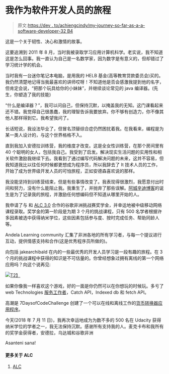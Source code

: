 # 我作为软件开发人员的旅程

> 原文:[https://dev . to/achiengcindy/my-journey-so-far-as-a-a-software-developer-32 B4](https://dev.to/achiengcindy/my-journey-so-far-as-a-software-developer-32b4)

这是一个关于韧性、决心和激情的故事。

这要追溯到 2011 年 8 月，当时我被录取学习应用计算机科学。老实说，我不知道这是怎么回事。我一直认为自己是一名数学家，因为数字是有意义的，但却错过了学习统计学的机会。

当时我有一台迷你笔记本电脑，是用我的 HELB 基金(高等教育贷款委员会)买的。我仍然清楚地记得当我最喜欢的讲师哎呀！不知道他是否会感激我提到他的名字，但肯定会说，“把那个玩具给你的小妹妹”，并继续谈论常见的 java 编译器。(先生，你塑造了我的技能)

“什么是编译器？”，我可以问自己，但保持沉默，以掩盖我的无知。这门课看起来还不错。我觉得自己很愚蠢，我的理智告诉我要放弃。你不够有创造力，你不像其他人那样得到它。我希望我问了。

长话短说，我设法毕业了，但冒名顶替综合症仍然困扰着我。在我看来，编程是为某一类人设计的，与这个世界格格不入。

直到我加入安德拉训练营，我的维度才改变。这是全女性训练营，在那个房间里有 40 个聪明的女人，包括我自己。我受到了启发。解决现实生活问题的实用性和相关软件激励我继续下去。我看到了通过编写代码解决问题的未来，这并不容易，但我知道我比以往任何时候都更想成为程序员，所以我辞去了 It 技术人员的工作，开始了成为世界级开发人员的可怕旅程，正如安德森喜欢说的那样。

我没能坚持到训练营结束，但是有些事情改变了。我表现得很激烈，我愿意付出时间和努力，没有什么能阻止我。我重生了，并抛弃了那些误解。[阿城辛迪博客](https://achiengcindy.com/)的诞生是为了记录我的旅程，并激励任何想编码但不知道从哪里开始的人。

我申请了与  和 [ALC 3.0](https://andela.com/alcwithgoogle/) 合作的谷歌非洲挑战赛奖学金，并幸运地被中级移动网络课程录取。奖学金的第一阶段是为期 3 个月的挑战课程，只有 500 名学者根据许多因素被选中获得纳米学位，这些因素包括参与度、按时完成任务、帮助同龄人等。

Andela Learning community 汇集了非洲各地的所有学习者，与每一个提议进行互动，提供情感支持和合作(这是优秀程序员所做的)。

向包括 jakearchibald 在内的一些最优秀的开发人员学习是一段有趣的旅程。在 3 个月的挑战课程中获得的知识是不可估量的。你曾经想象过拥有离线的第一个网络应用吗？向这个说再见:

[![](../Images/0e8d46449dbb07462c9bd8508719293b.png)T2】](https://res.cloudinary.com/practicaldev/image/fetch/s--MmIhI9Ct--/c_limit%2Cf_auto%2Cfl_progressive%2Cq_auto%2Cw_880/https://i.imgur.com/JGRhuL0.jpg)

如果你像我一样喜欢这个游戏，好的一面是你仍然可以在你想玩的时候玩。多亏了 web Technologies [服务工作者](https://achiengcindy.com/2018/05/11/understanding-the-service-worker-lifecycle/)，Catch API，Indexed db 和 fetch API。

高潮是 7DaysofCodeChallenge 创建了一个可以在线和离线工作的[货币转换器应用程序](https://achiengcindy.github.io/currency_converter/main.html)。

今天(2018 年 7 月 11 日)，我再次幸运地成为为数不多的 500 名在 Udacity 获得纳米学位的学者之一，我无法保持沉默。感谢所有支持我的人。麦克卡布和我所有的奖学金获得者，安德拉，乌达城和谷歌非洲

Asanteni sana!

#### [](#more-about-alc)更多关于 ALC

1.  [ALC](https://medium.com/@chimdi2000/andela-and-googles-android-learning-community-alc-the-case-for-investing-in-communities-of-35cda2b276b5)
